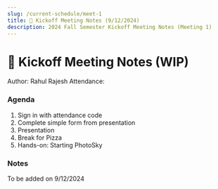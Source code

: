 ```yaml
---
slug: /current-schedule/meet-1
title: 📓 Kickoff Meeting Notes (9/12/2024)
description: 2024 Fall Semester Kickoff Meeting Notes (Meeting 1)
---
```


# 📓 Kickoff Meeting Notes (WIP)

Author: Rahul Rajesh
Attendance: 

### Agenda
1. Sign in with attendance code
2. Complete simple form from presentation
3. Presentation
4. Break for Pizza
5. Hands-on: Starting PhotoSky


### Notes
To be added on 9/12/2024
